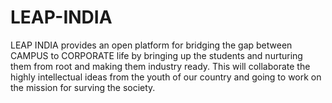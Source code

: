 # LEAP-INDIA
LEAP INDIA provides an open platform for bridging the gap between CAMPUS to CORPORATE life by bringing up the students and nurturing them from root and making them industry ready.
This will collaborate the highly intellectual ideas from the youth of our country and going to work on the mission for surving the society.
